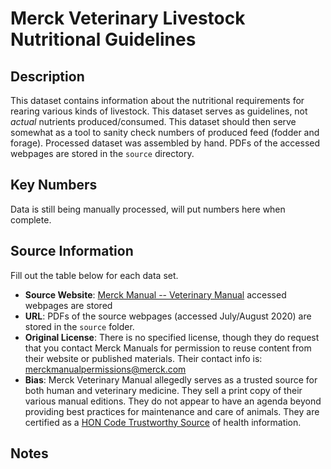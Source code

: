 
# Merck Veterinary Livestock Nutritional Guidelines

## Description 
This dataset contains information about the nutritional requirements for rearing
various kinds of livestock. This dataset serves as guidelines, not *actual*
nutrients produced/consumed. This dataset should then serve somewhat as a tool
to sanity check numbers of produced feed (fodder and forage). Processed dataset
was assembled by hand. PDFs of the accessed webpages are stored in the `source`
directory. 

## Key Numbers
Data is still being manually processed, will put numbers here when complete. 

## Source Information
Fill out the table below for each data set. 

* **Source Website**:
  [Merck Manual -- Veterinary Manual](https://www.merckvetmanual.com/management-and-nutrition)
  accessed webpages are stored 
* **URL**: PDFs of the source webpages (accessed July/August 2020) are stored in
  the `source` folder. 
* **Original License**: There is no specified license, though they do request
  that you contact Merck Manuals for permission to reuse content from their
  website or published materials. Their contact info is:  merckmanualpermissions@merck.com
* **Bias**: Merck Veterinary Manual allegedly serves as a trusted source for
  both human and veterinary medicine. They sell a print copy of their various
  manual editions. They do not appear to have an agenda beyond providing best
  practices for maintenance and care of animals. They are certified as a [HON
  Code Trustworthy Source](https://www.hon.ch/cgi-bin/HONcode/principles.pl?English) of health information.

## Notes 
